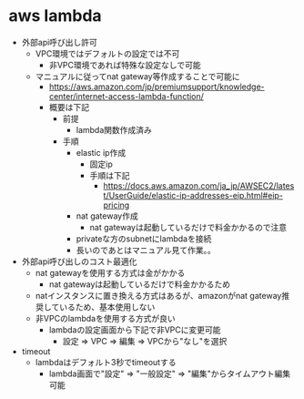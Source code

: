 # aws lambda

* 外部api呼び出し許可
  * VPC環境ではデフォルトの設定では不可
    * 非VPC環境であれば特殊な設定なしで可能
  * マニュアルに従ってnat gateway等作成することで可能に
    * https://aws.amazon.com/jp/premiumsupport/knowledge-center/internet-access-lambda-function/
    * 概要は下記
      * 前提
        * lambda関数作成済み
      * 手順
        * elastic ip作成
          * 固定ip
          * 手順は下記
            * https://docs.aws.amazon.com/ja_jp/AWSEC2/latest/UserGuide/elastic-ip-addresses-eip.html#eip-pricing
        * nat gateway作成
          * nat gatewayは起動しているだけで料金かかるので注意
        * privateな方のsubnetにlambdaを接続
        * 長いのであとはマニュアル見て作業。。
* 外部api呼び出しのコスト最適化
  * nat gatewayを使用する方式は金がかかる
    * nat gatewayは起動しているだけで料金かかるため
  * natインスタンスに置き換える方式はあるが、amazonがnat gateway推奨しているため、基本使用しない
  * 非VPCのlambdaを使用する方式が良い
    * lambdaの設定画面から下記で非VPCに変更可能
      * 設定 => VPC => 編集 => VPCから"なし"を選択
* timeout
  * lambdaはデフォルト3秒でtimeoutする
    * lambda画面で"設定" => "一般設定" => "編集"からタイムアウト編集可能